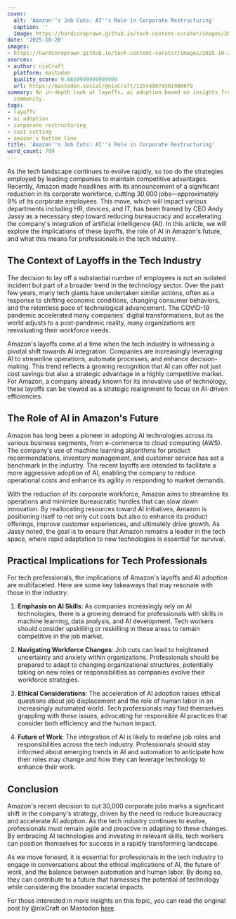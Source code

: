 ```yaml
---
cover:
  alt: 'Amazon''s Job Cuts: AI''s Role in Corporate Restructuring'
  caption: ''
  image: https://hardcoreprawn.github.io/tech-content-curator/images/2025-10-28-amazon-job-cuts-ai-role-restructuring-b6189cb4c2dc.png
date: '2025-10-28'
images:
- https://hardcoreprawn.github.io/tech-content-curator/images/2025-10-28-amazon-job-cuts-ai-role-restructuring-b6189cb4c2dc-icon.png
sources:
- author: nixCraft
  platform: mastodon
  quality_score: 0.6659999999999999
  url: https://mastodon.social/@nixCraft/115448074301980679
summary: An in-depth look at layoffs, ai adoption based on insights from the tech
  community.
tags:
- layoffs
- ai adoption
- corporate restructuring
- cost cutting
- amazon's bottom line
title: 'Amazon''s Job Cuts: AI''s Role in Corporate Restructuring'
word_count: 789
---
```


As the tech landscape continues to evolve rapidly, so too do the strategies employed by leading companies to maintain competitive advantages. Recently, Amazon made headlines with its announcement of a significant reduction in its corporate workforce, cutting 30,000 jobs—approximately 9% of its corporate employees. This move, which will impact various departments including HR, devices, and IT, has been framed by CEO Andy Jassy as a necessary step toward reducing bureaucracy and accelerating the company's integration of artificial intelligence (AI). In this article, we will explore the implications of these layoffs, the role of AI in Amazon's future, and what this means for professionals in the tech industry.

## The Context of Layoffs in the Tech Industry

The decision to lay off a substantial number of employees is not an isolated incident but part of a broader trend in the technology sector. Over the past few years, many tech giants have undertaken similar actions, often as a response to shifting economic conditions, changing consumer behaviors, and the relentless pace of technological advancement. The COVID-19 pandemic accelerated many companies' digital transformations, but as the world adjusts to a post-pandemic reality, many organizations are reevaluating their workforce needs.

Amazon's layoffs come at a time when the tech industry is witnessing a pivotal shift towards AI integration. Companies are increasingly leveraging AI to streamline operations, automate processes, and enhance decision-making. This trend reflects a growing recognition that AI can offer not just cost savings but also a strategic advantage in a highly competitive market. For Amazon, a company already known for its innovative use of technology, these layoffs can be viewed as a strategic realignment to focus on AI-driven efficiencies.

## The Role of AI in Amazon's Future

Amazon has long been a pioneer in adopting AI technologies across its various business segments, from e-commerce to cloud computing (AWS). The company's use of machine learning algorithms for product recommendations, inventory management, and customer service has set a benchmark in the industry. The recent layoffs are intended to facilitate a more aggressive adoption of AI, enabling the company to reduce operational costs and enhance its agility in responding to market demands.

With the reduction of its corporate workforce, Amazon aims to streamline its operations and minimize bureaucratic hurdles that can slow down innovation. By reallocating resources toward AI initiatives, Amazon is positioning itself to not only cut costs but also to enhance its product offerings, improve customer experiences, and ultimately drive growth. As Jassy noted, the goal is to ensure that Amazon remains a leader in the tech space, where rapid adaptation to new technologies is essential for survival.

## Practical Implications for Tech Professionals

For tech professionals, the implications of Amazon's layoffs and AI adoption are multifaceted. Here are some key takeaways that may resonate with those in the industry:

1. **Emphasis on AI Skills**: As companies increasingly rely on AI technologies, there is a growing demand for professionals with skills in machine learning, data analysis, and AI development. Tech workers should consider upskilling or reskilling in these areas to remain competitive in the job market.

2. **Navigating Workforce Changes**: Job cuts can lead to heightened uncertainty and anxiety within organizations. Professionals should be prepared to adapt to changing organizational structures, potentially taking on new roles or responsibilities as companies evolve their workforce strategies.

3. **Ethical Considerations**: The acceleration of AI adoption raises ethical questions about job displacement and the role of human labor in an increasingly automated world. Tech professionals may find themselves grappling with these issues, advocating for responsible AI practices that consider both efficiency and the human impact.

4. **Future of Work**: The integration of AI is likely to redefine job roles and responsibilities across the tech industry. Professionals should stay informed about emerging trends in AI and automation to anticipate how their roles may change and how they can leverage technology to enhance their work.

## Conclusion

Amazon's recent decision to cut 30,000 corporate jobs marks a significant shift in the company's strategy, driven by the need to reduce bureaucracy and accelerate AI adoption. As the tech industry continues to evolve, professionals must remain agile and proactive in adapting to these changes. By embracing AI technologies and investing in relevant skills, tech workers can position themselves for success in a rapidly transforming landscape.

As we move forward, it is essential for professionals in the tech industry to engage in conversations about the ethical implications of AI, the future of work, and the balance between automation and human labor. By doing so, they can contribute to a future that harnesses the potential of technology while considering the broader societal impacts.

For those interested in more insights on this topic, you can read the original post by @nixCraft on Mastodon [here](https://mastodon.social/@nixCraft/115448074301980679).